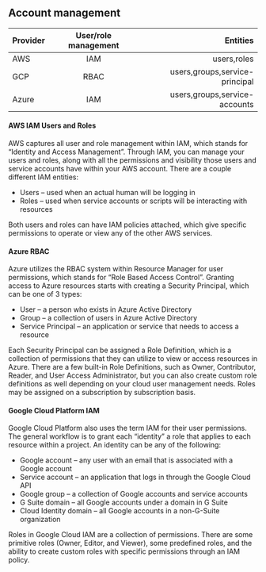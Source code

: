 ## Account management

| Provider | User/role management| Entities                       |
|----------|:-------------------:|-------------------------------:|
| AWS      | IAM                 | users,roles                    |
| GCP      | RBAC                | users,groups,service-principal |
| Azure    | IAM                 | users,groups,service-accounts  |
     


#### AWS IAM Users and Roles
AWS captures all user and role management within IAM, which stands for “Identity and Access Management”. Through IAM, you can manage your users and roles, along with all the permissions and visibility those users and service accounts have within your AWS account. There are a couple different IAM entities:

 * Users – used when an actual human will be logging in
 * Roles – used when service accounts or scripts will be interacting with resources
 
Both users and roles can have IAM policies attached, which give specific permissions to operate or view any of the other AWS services.

#### Azure RBAC
Azure utilizes the RBAC system within Resource Manager for user permissions, which stands for “Role Based Access Control”. Granting access to Azure resources starts with creating a Security Principal, which can be one of 3 types:

 * User – a person who exists in Azure Active Directory
 * Group – a collection of users in Azure Active Directory
 * Service Principal – an application or service that needs to access a resource
 
Each Security Principal can be assigned a Role Definition, which is a collection of permissions that they can utilize to view or access resources in Azure. There are a few built-in Role Definitions, such as Owner, Contributor, Reader, and User Access Administrator, but you can also create custom role definitions as well depending on your cloud user management needs.  Roles may be assigned on a subscription by subscription basis.

#### Google Cloud Platform IAM
Google Cloud Platform also uses the term IAM for their user permissions. The general workflow is to grant each “identity” a role that applies to each resource within a project. An identity can be any of the following:

 * Google account – any user with an email that is associated with a Google account
 * Service account – an application that logs in through the Google Cloud API
 * Google group – a collection of Google accounts and service accounts
 * G Suite domain – all Google accounts under a domain in G Suite
 * Cloud Identity domain – all Google accounts in a non-G-Suite organization
 
Roles in Google Cloud IAM are a collection of permissions. There are some primitive roles (Owner, Editor, and Viewer), some predefined roles, and the ability to create custom roles with specific permissions through an IAM policy.
